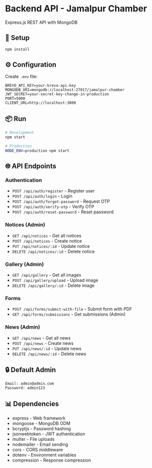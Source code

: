 # Backend API - Jamalpur Chamber

Express.js REST API with MongoDB

## 🚀 Setup

```bash
npm install
```

## ⚙️ Configuration

Create `.env` file:

```env
BREVO_API_KEY=your-brevo-api-key
MONGODB_URI=mongodb://localhost:27017/jamalpur-chamber
JWT_SECRET=your-secret-key-change-in-production
PORT=5000
CLIENT_URL=http://localhost:3000
```

## 📦 Run

```bash
# Development
npm start

# Production
NODE_ENV=production npm start
```

## 🌐 API Endpoints

### Authentication
- `POST /api/auth/register` - Register user
- `POST /api/auth/login` - Login
- `POST /api/auth/forgot-password` - Request OTP
- `POST /api/auth/verify-otp` - Verify OTP
- `POST /api/auth/reset-password` - Reset password

### Notices (Admin)
- `GET /api/notices` - Get all notices
- `POST /api/notices` - Create notice
- `PUT /api/notices/:id` - Update notice
- `DELETE /api/notices/:id` - Delete notice

### Gallery (Admin)
- `GET /api/gallery` - Get all images
- `POST /api/gallery/upload` - Upload image
- `DELETE /api/gallery/:id` - Delete image

### Forms
- `POST /api/forms/submit-with-file` - Submit form with PDF
- `GET /api/forms/submissions` - Get submissions (Admin)

### News (Admin)
- `GET /api/news` - Get all news
- `POST /api/news` - Create news
- `PUT /api/news/:id` - Update news
- `DELETE /api/news/:id` - Delete news

## 🔒 Default Admin

```
Email: admin@admin.com
Password: admin123
```

## 📊 Dependencies

- express - Web framework
- mongoose - MongoDB ODM
- bcryptjs - Password hashing
- jsonwebtoken - JWT authentication
- multer - File uploads
- nodemailer - Email sending
- cors - CORS middleware
- dotenv - Environment variables
- compression - Response compression


